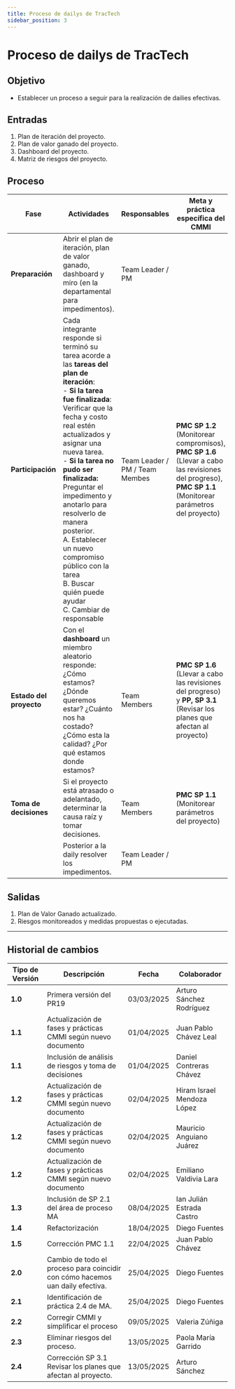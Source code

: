 ```yaml
---
title: Proceso de dailys de TracTech
sidebar_position: 3
---
```


# Proceso de dailys de TracTech

## Objetivo

- Establecer un proceso a seguir para la realización de dailies efectivas.

## Entradas

1. Plan de iteración del proyecto.
2. Plan de valor ganado del proyecto.
3. Dashboard del proyecto.
4. Matriz de riesgos del proyecto.

## Proceso

| Fase                    | Actividades                                                                                                                                                                                                                                                                                                                                                                                                                                                                         | Responsables                   | Meta y práctica específica del CMMI                                                                                                                      |
| ----------------------- | ----------------------------------------------------------------------------------------------------------------------------------------------------------------------------------------------------------------------------------------------------------------------------------------------------------------------------------------------------------------------------------------------------------------------------------------------------------------------------------- | ------------------------------ | -------------------------------------------------------------------------------------------------------------------------------------------------------- |
| **Preparación**         | Abrir el plan de iteración, plan de valor ganado, dashboard y miro (en la departamental para impedimentos).                                                                                                                                                                                                                                                                                                                                                                                                    | Team Leader / PM               |                                                                                                                                                          |
| **Participación**       | Cada integrante responde si terminó su tarea acorde a las **tareas del plan de iteración**: <br/> - **Si la tarea fue finalizada**: Verificar que la fecha y costo real estén actualizados y asignar una nueva tarea. <br/> - **Si la tarea no pudo ser finalizada:** Preguntar el impedimento y anotarlo para resolverlo de manera posterior. <br/> A. Establecer un nuevo compromiso público con la tarea <br/> B. Buscar quién puede ayudar <br/> C. Cambiar de responsable | Team Leader / PM / Team Membes | **PMC SP 1.2** (Monitorear compromisos), **PMC SP 1.6** (Llevar a cabo las revisiones del progreso), **PMC SP 1.1** (Monitorear parámetros del proyecto) |
| **Estado del proyecto** | Con el **dashboard** un miembro aleatorio responde: ¿Cómo estamos? ¿Dónde queremos estar? ¿Cuánto nos ha costado? ¿Cómo esta la calidad? ¿Por qué estamos donde estamos?                                                                                                                                                                                                                                                                                                            | Team Members                   | **PMC SP 1.6** (Llevar a cabo las revisiones del progreso) y **PP, SP 3.1** (Revisar los planes que afectan al proyecto)                                                                                               |
| **Toma de decisiones**  | Si el proyecto está atrasado o adelantado, determinar la causa raíz y tomar decisiones.                                                                                                                                                                                                                                                                                                                                                                                             | Team Members                   | **PMC SP 1.1** (Monitorear parámetros del proyecto)                                                                                                      |
|                         | Posterior a la daily resolver los impedimentos.                                                                                                                                                                                                                                                                                                                                                                                                                                     | Team Leader / PM               |                                                                                                                                                          |

## Salidas

1. Plan de Valor Ganado actualizado.
2. Riesgos monitoreados y medidas propuestas o ejecutadas.

---

## Historial de cambios

| **Tipo de Versión** | **Descripción**                                                               | **Fecha**  | **Colaborador**            |
| ------------------- | ----------------------------------------------------------------------------- | ---------- | -------------------------- |
| **1.0**             | Primera versión del PR19                                                      | 03/03/2025 | Arturo Sánchez Rodríguez   |
| **1.1**             | Actualización de fases y prácticas CMMI según nuevo documento                 | 01/04/2025 | Juan Pablo Chávez Leal     |
| **1.1**             | Inclusión de análisis de riesgos y toma de decisiones                         | 01/04/2025 | Daniel Contreras Chávez    |
| **1.2**             | Actualización de fases y prácticas CMMI según nuevo documento                 | 02/04/2025 | Hiram Israel Mendoza López |
| **1.2**             | Actualización de fases y prácticas CMMI según nuevo documento                 | 02/04/2025 | Mauricio Anguiano Juárez   |
| **1.2**             | Actualización de fases y prácticas CMMI según nuevo documento                 | 02/04/2025 | Emiliano Valdivia Lara     |
| **1.3**             | Inclusión de SP 2.1 del área de proceso MA                                    | 08/04/2025 | Ian Julián Estrada Castro  |
| **1.4**             | Refactorización                                                               | 18/04/2025 | Diego Fuentes              |
| **1.5**             | Corrección PMC 1.1                                                            | 22/04/2025 | Juan Pablo Chávez          |
| **2.0**             | Cambio de todo el proceso para coincidir con cómo hacemos uan daily efectiva. | 25/04/2025 | Diego Fuentes              |
| **2.1**             | Identificación de práctica 2.4 de MA.                                         | 25/04/2025 | Diego Fuentes              |
| **2.2**             | Corregir CMMI y simplificar el proceso                                        | 09/05/2025 | Valeria Zúñiga             |
| **2.3**             | Eliminar riesgos del proceso.                                                 | 13/05/2025 | Paola María Garrido        |
| **2.4**             |  Corrección SP 3.1 Revisar los planes que afectan al proyecto.                                                 | 13/05/2025 | Arturo Sánchez       |